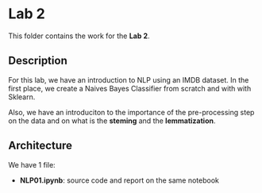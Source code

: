 # Lab 2
This folder contains the work for the **Lab 2**.

## Description
For this lab, we have an introduction to NLP using an IMDB dataset. In the first place, we create a Naives Bayes Classifier from scratch and with
with Sklearn.

Also, we have an introduciton to the importance of the pre-processing step on the data and on what is the **steming** and the **lemmatization**.

## Architecture 
We have 1 file:
- **NLP01.ipynb**: source code and report on the same notebook
